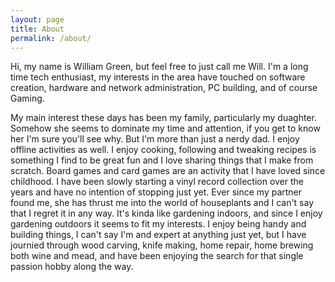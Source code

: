 ```yaml
---
layout: page
title: About
permalink: /about/
---
```


Hi, my name is William Green, but feel free to just call me Will. I'm a long time tech enthusiast, my interests in the area have touched on software creation, hardware and network administration, PC building, and of course Gaming.

My main interest these days has been my family, particularly my duaghter. Somehow she seems to dominate my time and attention, if you get to know her I'm sure you'll see why. But I'm more than just a nerdy dad. I enjoy offline activities as well. I enjoy cooking, following and tweaking recipes is something I find to be great fun and I love sharing things that I make from scratch. Board games and card games are an activity that I have loved since childhood. I have been slowly starting a vinyl record collection over the years and have no intention of stopping just yet. Ever since my partner found me, she has thrust me into the world of houseplants and I can't say that I regret it in any way. It's kinda like gardening indoors, and since I enjoy gardening outdoors it seems to fit my interests. I enjoy being handy and building things, I can't say I'm and expert at anything just yet, but I have journied through wood carving, knife making, home repair, home brewing both wine and mead, and have been enjoying the search for that single passion hobby along the way.
